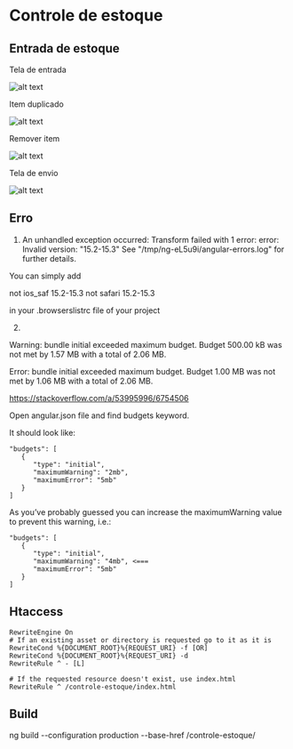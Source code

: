 # Controle de estoque

## Entrada de estoque

Tela de entrada

![alt text](https://github.com/Hospital-Adventista-de-Manaus/controle_estoque_frontend/blob/main/img/tela.png)

Item duplicado

![alt text](https://github.com/Hospital-Adventista-de-Manaus/controle_estoque_frontend/blob/main/img/duplicado.png)

Remover item

![alt text](https://github.com/Hospital-Adventista-de-Manaus/controle_estoque_frontend/blob/main/img/remover.png)

Tela de envio

![alt text](https://github.com/Hospital-Adventista-de-Manaus/controle_estoque_frontend/blob/main/img/envio.png)

## Erro

1.
    An unhandled exception occurred: Transform failed with 1 error:
    error: Invalid version: "15.2-15.3"
    See "/tmp/ng-eL5u9i/angular-errors.log" for further details.


You can simply add

not ios_saf 15.2-15.3
not safari 15.2-15.3

in your .browserslistrc file of your project

2. 

Warning: bundle initial exceeded maximum budget. Budget 500.00 kB was not met by 1.57 MB with a total of 2.06 MB.

Error: bundle initial exceeded maximum budget. Budget 1.00 MB was not met by 1.06 MB with a total of 2.06 MB.

https://stackoverflow.com/a/53995996/6754506

Open angular.json file and find budgets keyword.

It should look like:

    "budgets": [
       {
          "type": "initial",
          "maximumWarning": "2mb",
          "maximumError": "5mb"
       }
    ]
As you’ve probably guessed you can increase the maximumWarning value to prevent this warning, i.e.:

    "budgets": [
       {
          "type": "initial",
          "maximumWarning": "4mb", <===
          "maximumError": "5mb"
       }
    ]

## Htaccess

    RewriteEngine On
    # If an existing asset or directory is requested go to it as it is
    RewriteCond %{DOCUMENT_ROOT}%{REQUEST_URI} -f [OR]
    RewriteCond %{DOCUMENT_ROOT}%{REQUEST_URI} -d
    RewriteRule ^ - [L]

    # If the requested resource doesn't exist, use index.html
    RewriteRule ^ /controle-estoque/index.html

## Build

   ng build --configuration production --base-href /controle-estoque/
